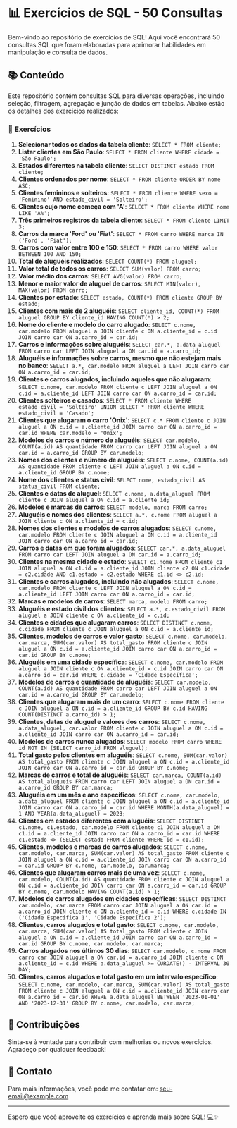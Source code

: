 # 📊 Exercícios de SQL - 50 Consultas

Bem-vindo ao repositório de exercícios de SQL! Aqui você encontrará 50 consultas SQL que foram elaboradas para aprimorar habilidades em manipulação e consulta de dados.

## 📚 Conteúdo

Este repositório contém consultas SQL para diversas operações, incluindo seleção, filtragem, agregação e junção de dados em tabelas. Abaixo estão os detalhes dos exercícios realizados:

### 📝 Exercícios

1. **Selecionar todos os dados da tabela cliente**: `SELECT * FROM cliente;`
2. **Listar clientes em São Paulo**: `SELECT * FROM cliente WHERE cidade = 'São Paulo';`
3. **Estados diferentes na tabela cliente**: `SELECT DISTINCT estado FROM cliente;`
4. **Clientes ordenados por nome**: `SELECT * FROM cliente ORDER BY nome ASC;`
5. **Clientes femininos e solteiros**: `SELECT * FROM cliente WHERE sexo = 'Feminino' AND estado_civil = 'Solteiro';`
6. **Clientes cujo nome começa com 'A'**: `SELECT * FROM cliente WHERE nome LIKE 'A%';`
7. **Três primeiros registros da tabela cliente**: `SELECT * FROM cliente LIMIT 3;`
8. **Carros da marca 'Ford' ou 'Fiat'**: `SELECT * FROM carro WHERE marca IN ('Ford', 'Fiat');`
9. **Carros com valor entre 100 e 150**: `SELECT * FROM carro WHERE valor BETWEEN 100 AND 150;`
10. **Total de aluguéis realizados**: `SELECT COUNT(*) FROM aluguel;`
11. **Valor total de todos os carros**: `SELECT SUM(valor) FROM carro;`
12. **Valor médio dos carros**: `SELECT AVG(valor) FROM carro;`
13. **Menor e maior valor de aluguel de carros**: `SELECT MIN(valor), MAX(valor) FROM carro;`
14. **Clientes por estado**: `SELECT estado, COUNT(*) FROM cliente GROUP BY estado;`
15. **Clientes com mais de 2 aluguéis**: `SELECT cliente_id, COUNT(*) FROM aluguel GROUP BY cliente_id HAVING COUNT(*) > 2;`
16. **Nome do cliente e modelo do carro alugado**: `SELECT c.nome, car.modelo FROM aluguel a JOIN cliente c ON a.cliente_id = c.id JOIN carro car ON a.carro_id = car.id;`
17. **Carros e informações sobre aluguéis**: `SELECT car.*, a.data_aluguel FROM carro car LEFT JOIN aluguel a ON car.id = a.carro_id;`
18. **Aluguéis e informações sobre carros, mesmo que não estejam mais no banco**: `SELECT a.*, car.modelo FROM aluguel a LEFT JOIN carro car ON a.carro_id = car.id;`
19. **Clientes e carros alugados, incluindo aqueles que não alugaram**: `SELECT c.nome, car.modelo FROM cliente c LEFT JOIN aluguel a ON c.id = a.cliente_id LEFT JOIN carro car ON a.carro_id = car.id;`
20. **Clientes solteiros e casados**: `SELECT * FROM cliente WHERE estado_civil = 'Solteiro' UNION SELECT * FROM cliente WHERE estado_civil = 'Casado';`
21. **Clientes que alugaram o carro 'Onix'**: `SELECT c.* FROM cliente c JOIN aluguel a ON c.id = a.cliente_id JOIN carro car ON a.carro_id = car.id WHERE car.modelo = 'Onix';`
22. **Modelos de carros e número de aluguéis**: `SELECT car.modelo, COUNT(a.id) AS quantidade FROM carro car LEFT JOIN aluguel a ON car.id = a.carro_id GROUP BY car.modelo;`
23. **Nomes dos clientes e número de aluguéis**: `SELECT c.nome, COUNT(a.id) AS quantidade FROM cliente c LEFT JOIN aluguel a ON c.id = a.cliente_id GROUP BY c.nome;`
24. **Nome dos clientes e status civil**: `SELECT nome, estado_civil AS status_civil FROM cliente;`
25. **Clientes e datas de aluguel**: `SELECT c.nome, a.data_aluguel FROM cliente c JOIN aluguel a ON c.id = a.cliente_id;`
26. **Modelos e marcas de carros**: `SELECT modelo, marca FROM carro;`
27. **Aluguéis e nomes dos clientes**: `SELECT a.*, c.nome FROM aluguel a JOIN cliente c ON a.cliente_id = c.id;`
28. **Nomes dos clientes e modelos de carros alugados**: `SELECT c.nome, car.modelo FROM cliente c JOIN aluguel a ON c.id = a.cliente_id JOIN carro car ON a.carro_id = car.id;`
29. **Carros e datas em que foram alugados**: `SELECT car.*, a.data_aluguel FROM carro car LEFT JOIN aluguel a ON car.id = a.carro_id;`
30. **Clientes na mesma cidade e estado**: `SELECT c1.nome FROM cliente c1 JOIN aluguel a ON c1.id = a.cliente_id JOIN cliente c2 ON c1.cidade = c2.cidade AND c1.estado = c2.estado WHERE c1.id <> c2.id;`
31. **Clientes e carros alugados, incluindo não alugados**: `SELECT c.nome, car.modelo FROM cliente c LEFT JOIN aluguel a ON c.id = a.cliente_id LEFT JOIN carro car ON a.carro_id = car.id;`
32. **Marcas e modelos de carros**: `SELECT marca, modelo FROM carro;`
33. **Aluguéis e estado civil dos clientes**: `SELECT a.*, c.estado_civil FROM aluguel a JOIN cliente c ON a.cliente_id = c.id;`
34. **Clientes e cidades que alugaram carros**: `SELECT DISTINCT c.nome, c.cidade FROM cliente c JOIN aluguel a ON c.id = a.cliente_id;`
35. **Clientes, modelos de carros e valor gasto**: `SELECT c.nome, car.modelo, car.marca, SUM(car.valor) AS total_gasto FROM cliente c JOIN aluguel a ON c.id = a.cliente_id JOIN carro car ON a.carro_id = car.id GROUP BY c.nome;`
36. **Aluguéis em uma cidade específica**: `SELECT c.nome, car.modelo FROM aluguel a JOIN cliente c ON a.cliente_id = c.id JOIN carro car ON a.carro_id = car.id WHERE c.cidade = 'Cidade Específica';`
37. **Modelos de carros e quantidade de aluguéis**: `SELECT car.modelo, COUNT(a.id) AS quantidade FROM carro car LEFT JOIN aluguel a ON car.id = a.carro_id GROUP BY car.modelo;`
38. **Clientes que alugaram mais de um carro**: `SELECT c.nome FROM cliente c JOIN aluguel a ON c.id = a.cliente_id GROUP BY c.id HAVING COUNT(DISTINCT a.carro_id) > 1;`
39. **Clientes, datas de aluguel e valores dos carros**: `SELECT c.nome, a.data_aluguel, car.valor FROM cliente c JOIN aluguel a ON c.id = a.cliente_id JOIN carro car ON a.carro_id = car.id;`
40. **Modelos de carros nunca alugados**: `SELECT modelo FROM carro WHERE id NOT IN (SELECT carro_id FROM aluguel);`
41. **Total gasto pelos clientes em aluguéis**: `SELECT c.nome, SUM(car.valor) AS total_gasto FROM cliente c JOIN aluguel a ON c.id = a.cliente_id JOIN carro car ON a.carro_id = car.id GROUP BY c.nome;`
42. **Marcas de carros e total de aluguéis**: `SELECT car.marca, COUNT(a.id) AS total_alugueis FROM carro car LEFT JOIN aluguel a ON car.id = a.carro_id GROUP BY car.marca;`
43. **Aluguéis em um mês e ano específicos**: `SELECT c.nome, car.modelo, a.data_aluguel FROM cliente c JOIN aluguel a ON c.id = a.cliente_id JOIN carro car ON a.carro_id = car.id WHERE MONTH(a.data_aluguel) = 1 AND YEAR(a.data_aluguel) = 2023;`
44. **Clientes em estados diferentes com aluguéis**: `SELECT DISTINCT c1.nome, c1.estado, car.modelo FROM cliente c1 JOIN aluguel a ON c1.id = a.cliente_id JOIN carro car ON a.carro_id = car.id WHERE c1.estado <> (SELECT estado FROM cliente WHERE id = c1.id);`
45. **Clientes, modelos e marcas de carros alugados**: `SELECT c.nome, car.modelo, car.marca, SUM(car.valor) AS total_gasto FROM cliente c JOIN aluguel a ON c.id = a.cliente_id JOIN carro car ON a.carro_id = car.id GROUP BY c.nome, car.modelo, car.marca;`
46. **Clientes que alugaram carros mais de uma vez**: `SELECT c.nome, car.modelo, COUNT(a.id) AS quantidade FROM cliente c JOIN aluguel a ON c.id = a.cliente_id JOIN carro car ON a.carro_id = car.id GROUP BY c.nome, car.modelo HAVING COUNT(a.id) > 1;`
47. **Modelos de carros alugados em cidades específicas**: `SELECT DISTINCT car.modelo, car.marca FROM carro car JOIN aluguel a ON car.id = a.carro_id JOIN cliente c ON a.cliente_id = c.id WHERE c.cidade IN ('Cidade Específica 1', 'Cidade Específica 2');`
48. **Clientes, carros alugados e total gasto**: `SELECT c.nome, car.modelo, car.marca, SUM(car.valor) AS total_gasto FROM cliente c JOIN aluguel a ON c.id = a.cliente_id JOIN carro car ON a.carro_id = car.id GROUP BY c.nome, car.modelo, car.marca;`
49. **Carros alugados nos últimos 30 dias**: `SELECT car.modelo, c.nome FROM carro car JOIN aluguel a ON car.id = a.carro_id JOIN cliente c ON a.cliente_id = c.id WHERE a.data_aluguel >= CURDATE() - INTERVAL 30 DAY;`
50. **Clientes, carros alugados e total gasto em um intervalo específico**: `SELECT c.nome, car.modelo, car.marca, SUM(car.valor) AS total_gasto FROM cliente c JOIN aluguel a ON c.id = a.cliente_id JOIN carro car ON a.carro_id = car.id WHERE a.data_aluguel BETWEEN '2023-01-01' AND '2023-12-31' GROUP BY c.nome, car.modelo, car.marca;`

## 🚀 Contribuições

Sinta-se à vontade para contribuir com melhorias ou novos exercícios. Agradeço por qualquer feedback!

## 📧 Contato

Para mais informações, você pode me contatar em: [seu-email@example.com](mailto:seu-email@example.com)

---

Espero que você aproveite os exercícios e aprenda mais sobre SQL! 💻✨